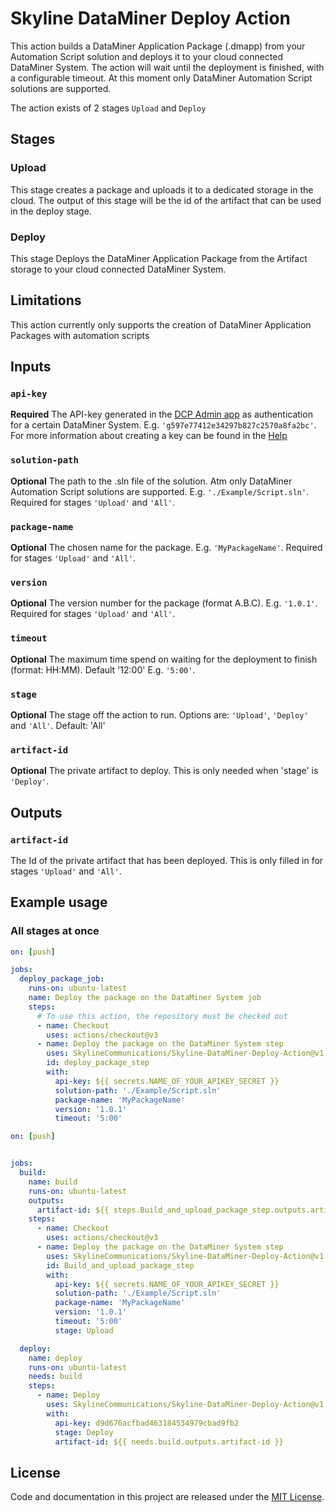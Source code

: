 # Skyline DataMiner Deploy Action

This action builds a DataMiner Application Package (.dmapp) from your Automation Script solution and deploys it to your cloud connected DataMiner System. The action will wait until the deployment is finished, with a configurable timeout. At this moment only DataMiner Automation Script solutions are supported.

The action exists of 2 stages `Upload` and `Deploy`

## Stages

### Upload

This stage creates a package and uploads it to a dedicated storage in the cloud. The output of this stage will be the id of the artifact that can be used in the deploy stage.

### Deploy

This stage Deploys the DataMiner Application Package from the Artifact storage to your cloud connected DataMiner System.

## Limitations

This action currently only supports the creation of DataMiner Application Packages with automation scripts

## Inputs

### `api-key`
**Required** The API-key generated in the [DCP Admin app](https://admin.dataminer.services) as authentication for a certain DataMiner System. E.g. `'g597e77412e34297b827c2570a8fa2bc'`. For more information about creating a key can be found in the [Help](https://docs.dataminer.services/user-guide/Cloud_Platform/CloudAdminApp/Managing_DCP_keys.html)

### `solution-path`

**Optional** The path to the .sln file of the solution. Atm only DataMiner Automation Script solutions are supported. E.g. `'./Example/Script.sln'`. Required for stages `'Upload'` and `'All'`.

### `package-name`

**Optional** The chosen name for the package. E.g. `'MyPackageName'`. Required for stages `'Upload'` and `'All'`.

### `version`

**Optional** 
The version number for the package (format A.B.C). E.g. `'1.0.1'`. Required for stages `'Upload'` and `'All'`.

### `timeout`

**Optional** The maximum time spend on waiting for the deployment to finish (format: HH:MM). Default '12:00' E.g. `'5:00'`.

### `stage`

**Optional** The stage off the action to run. Options are: `'Upload'`, `'Deploy'` and `'All'`. Default: 'All'

### `artifact-id`

**Optional** The private artifact to deploy. This is only needed when 'stage' is `'Deploy'`.


## Outputs

### `artifact-id`

The Id of the private artifact that has been deployed. This is only filled in for stages `'Upload'` and `'All'`.

## Example usage

### All stages at once

```yaml
on: [push]

jobs:
  deploy_package_job:
    runs-on: ubuntu-latest
    name: Deploy the package on the DataMiner System job
    steps:
      # To use this action, the repository must be checked out 
      - name: Checkout	
        uses: actions/checkout@v3
      - name: Deploy the package on the DataMiner System step
        uses: SkylineCommunications/Skyline-DataMiner-Deploy-Action@v1
        id: deploy_package_step
        with:
          api-key: ${{ secrets.NAME_OF_YOUR_APIKEY_SECRET }}
          solution-path: './Example/Script.sln'
          package-name: 'MyPackageName'
          version: '1.0.1'
          timeout: '5:00'
```

```yaml
on: [push]


jobs:
  build:
    name: build
    runs-on: ubuntu-latest
    outputs:
      artifact-id: ${{ steps.Build_and_upload_package_step.outputs.artifact-id }}
    steps:
      - name: Checkout	
        uses: actions/checkout@v3
      - name: Deploy the package on the DataMiner System step
        uses: SkylineCommunications/Skyline-DataMiner-Deploy-Action@v1
        id: Build_and_upload_package_step
        with:
          api-key: ${{ secrets.NAME_OF_YOUR_APIKEY_SECRET }}
          solution-path: './Example/Script.sln'
          package-name: 'MyPackageName'
          version: '1.0.1'
          timeout: '5:00'
          stage: Upload

  deploy:
    name: deploy
    runs-on: ubuntu-latest
    needs: build
    steps:
      - name: Deploy
        uses: SkylineCommunications/Skyline-DataMiner-Deploy-Action@v1
        with:
          api-key: d9d676acfbad463184534979cbad9fb2
          stage: Deploy
          artifact-id: ${{ needs.build.outputs.artifact-id }}
```    

## License

Code and documentation in this project are released under the [MIT License](https://github.com/SkylineCommunications/Skyline-DataMiner-Deploy-Action/blob/feature/preRelease/LICENSE.txt). 
